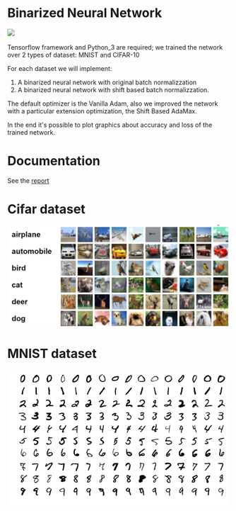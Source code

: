 # Binarized Neural Network 
<a href="https://www.dis.uniroma1.it/"><img src="http://www.dis.uniroma1.it/sites/default/files/marchio%20logo%20eng%20jpg.jpg" width="500"></a>

Tensorflow framework and Python_3 are required; we trained the network over 2 types of dataset: MNIST and CIFAR-10

For each dataset we will implement: 
  1) A binarized neural network with original batch normalizzation 
  2) A binarized neural network with shift based batch normalizzation.

The default optimizer is the Vanilla Adam, also we improved the network with a particular extension optimization, the Shift Based AdaMax. 

In the end it's possible to plot graphics about accuracy and loss of the trained network.

# Documentation
 See the [report](./Report.pdf)

# Cifar dataset
![](cifar.png)

# MNIST dataset
![](mnist.png)
